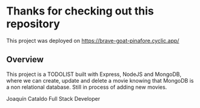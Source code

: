 # Thanks for checking out this repository

This project was deployed on https://brave-goat-pinafore.cyclic.app/

## Overview

This project is a TODOLIST built with Express, NodeJS and MongoDB, where we can create, update and delete a movie knowing that MongoDB is a non relational database. Still in process of adding new movies.

Joaquín Cataldo
Full Stack Developer

